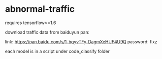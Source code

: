 # abnormal-traffic
requires tensorflow>=1.6

download traffic data from baiduyun pan: 

link: https://pan.baidu.com/s/1-bqyvTFy-DagmXeHUF4U9Q
password: flxz

each model is in a script under code_classify folder
